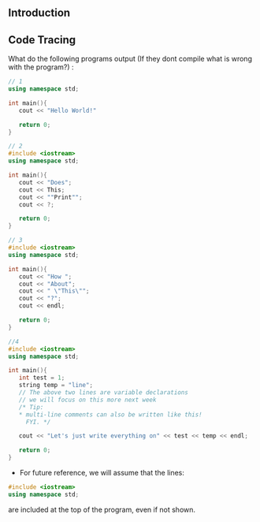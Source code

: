Introduction
------------


Code Tracing
------------

What do the following programs output 
(If they dont compile what is wrong with the program?) :


```c++
// 1
using namespace std;

int main(){
   cout << "Hello World!"

   return 0;
}

// 2
#include <iostream>
using namespace std;

int main(){
   cout << "Does"; 
   cout << This;
   cout << ""Print"";
   cout << ?;

   return 0;
}

// 3
#include <iostream>
using namespace std;

int main(){
   cout << "How ";
   cout << "About";
   cout << " \"This\"";
   cout << "?";
   cout << endl;

   return 0;
}

//4
#include <iostream>
using namespace std;

int main(){
   int test = 1;
   string temp = "line";
   // The above two lines are variable declarations
   // we will focus on this more next week
   /* Tip:
   * multi-line comments can also be written like this!
     FYI. */

   cout << "Let's just write everything on" << test << temp << endl;

   return 0;
}

```

* For future reference, we will assume that the lines:

```c++
#include <iostream>
using namespace std;
```
are included at the top of the program, even if not shown.

